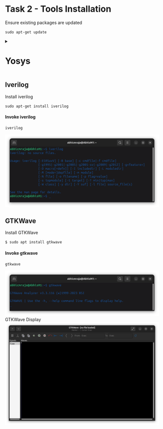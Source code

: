 # Task 2 - Tools Installation
Ensure existing packages are updated
```
sudo apt-get update
```

<details>
<summary><h1>Yosys</h1></summary>
1. Clone the Yosys repository
```
git clone https://github.com/YosysHQ/yosys.git
cd yosys
```

2. Install make (skip if installed already)
```
sudo apt install make
```

3. Install neccessary development tools and libraries for Yosys
```
sudo apt-get install build-essential clang bison flex \
    libreadline-dev gawk tcl-dev libffi-dev git \
    graphviz xdot pkg-config python3 libboost-system-dev \
    libboost-python-dev libboost-filesystem-dev zlib1g-dev
```

4. Choose gcc as compiler
```
make config-gcc
```

5. Download and initialise any required git submodules referenced by yosys
```
git submodule update --init
```

6. Compile yosys
```
make
```

7. Install yosys
```
sudo make install
```

#### Invoke yosys
```
yosys
```
<img width="625" alt="yosys" src="https://github.com/abhicmraja/vsd-rrstp/blob/49a5523d8e87d56c7ef70e9ece6dd9cc08a9ddde/assets/week0/yosys.png">

</details>

## Iverilog
Install iverilog
```
sudo apt-get install iverilog
```
#### Invoke iverilog
```
iverilog
```
<img width="625" alt="yosys" src="https://github.com/abhicmraja/vsd-rrstp/blob/49a5523d8e87d56c7ef70e9ece6dd9cc08a9ddde/assets/week0/iverilog.png">

## GTKWave
Install GTKWave
```
$ sudo apt install gtkwave
```

#### Invoke gtkwave
```
gtkwave
```
<img width="625" alt="yosys" src="https://github.com/abhicmraja/vsd-rrstp/blob/49a5523d8e87d56c7ef70e9ece6dd9cc08a9ddde/assets/week0/gtkwave.png">
GTKWave Display
<img width="625" alt="yosys" src="https://github.com/abhicmraja/vsd-rrstp/blob/49a5523d8e87d56c7ef70e9ece6dd9cc08a9ddde/assets/week0/gtkwave_display.png">
